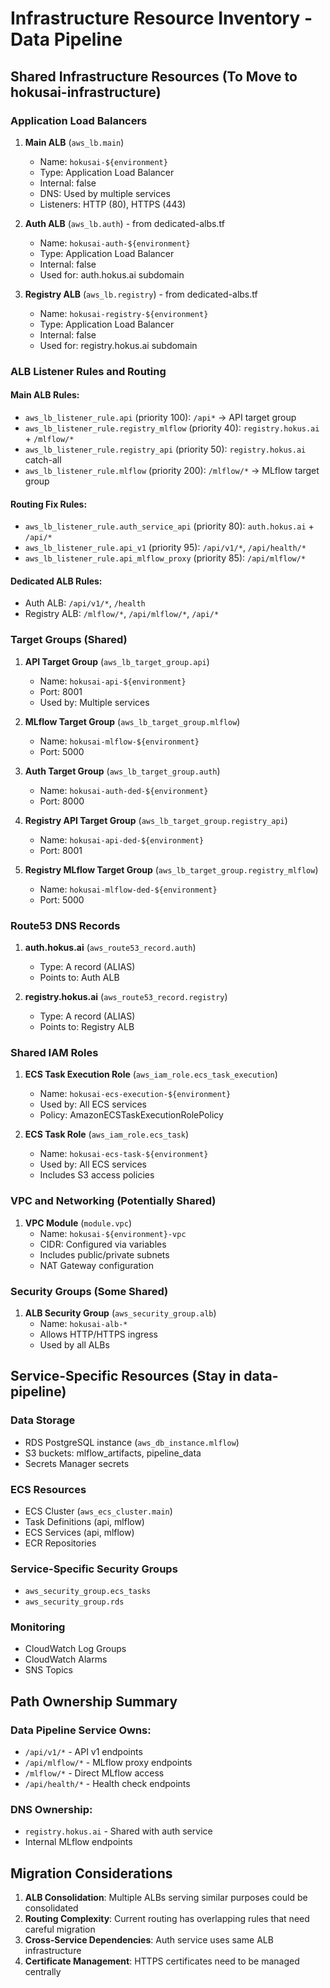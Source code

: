 # Infrastructure Resource Inventory - Data Pipeline

## Shared Infrastructure Resources (To Move to hokusai-infrastructure)

### Application Load Balancers

1. **Main ALB** (`aws_lb.main`)
   - Name: `hokusai-${environment}`
   - Type: Application Load Balancer
   - Internal: false
   - DNS: Used by multiple services
   - Listeners: HTTP (80), HTTPS (443)

2. **Auth ALB** (`aws_lb.auth`) - from dedicated-albs.tf
   - Name: `hokusai-auth-${environment}`
   - Type: Application Load Balancer
   - Internal: false
   - Used for: auth.hokus.ai subdomain

3. **Registry ALB** (`aws_lb.registry`) - from dedicated-albs.tf
   - Name: `hokusai-registry-${environment}`
   - Type: Application Load Balancer
   - Internal: false
   - Used for: registry.hokus.ai subdomain

### ALB Listener Rules and Routing

#### Main ALB Rules:
- `aws_lb_listener_rule.api` (priority 100): `/api*` → API target group
- `aws_lb_listener_rule.registry_mlflow` (priority 40): `registry.hokus.ai` + `/mlflow/*`
- `aws_lb_listener_rule.registry_api` (priority 50): `registry.hokus.ai` catch-all
- `aws_lb_listener_rule.mlflow` (priority 200): `/mlflow/*` → MLflow target group

#### Routing Fix Rules:
- `aws_lb_listener_rule.auth_service_api` (priority 80): `auth.hokus.ai` + `/api/*`
- `aws_lb_listener_rule.api_v1` (priority 95): `/api/v1/*`, `/api/health/*`
- `aws_lb_listener_rule.api_mlflow_proxy` (priority 85): `/api/mlflow/*`

#### Dedicated ALB Rules:
- Auth ALB: `/api/v1/*`, `/health`
- Registry ALB: `/mlflow/*`, `/api/mlflow/*`, `/api/*`

### Target Groups (Shared)

1. **API Target Group** (`aws_lb_target_group.api`)
   - Name: `hokusai-api-${environment}`
   - Port: 8001
   - Used by: Multiple services

2. **MLflow Target Group** (`aws_lb_target_group.mlflow`)
   - Name: `hokusai-mlflow-${environment}`
   - Port: 5000

3. **Auth Target Group** (`aws_lb_target_group.auth`)
   - Name: `hokusai-auth-ded-${environment}`
   - Port: 8000

4. **Registry API Target Group** (`aws_lb_target_group.registry_api`)
   - Name: `hokusai-api-ded-${environment}`
   - Port: 8001

5. **Registry MLflow Target Group** (`aws_lb_target_group.registry_mlflow`)
   - Name: `hokusai-mlflow-ded-${environment}`
   - Port: 5000

### Route53 DNS Records

1. **auth.hokus.ai** (`aws_route53_record.auth`)
   - Type: A record (ALIAS)
   - Points to: Auth ALB

2. **registry.hokus.ai** (`aws_route53_record.registry`)
   - Type: A record (ALIAS)
   - Points to: Registry ALB

### Shared IAM Roles

1. **ECS Task Execution Role** (`aws_iam_role.ecs_task_execution`)
   - Name: `hokusai-ecs-execution-${environment}`
   - Used by: All ECS services
   - Policy: AmazonECSTaskExecutionRolePolicy

2. **ECS Task Role** (`aws_iam_role.ecs_task`)
   - Name: `hokusai-ecs-task-${environment}`
   - Used by: All ECS services
   - Includes S3 access policies

### VPC and Networking (Potentially Shared)

1. **VPC Module** (`module.vpc`)
   - Name: `hokusai-${environment}-vpc`
   - CIDR: Configured via variables
   - Includes public/private subnets
   - NAT Gateway configuration

### Security Groups (Some Shared)

1. **ALB Security Group** (`aws_security_group.alb`)
   - Name: `hokusai-alb-*`
   - Allows HTTP/HTTPS ingress
   - Used by all ALBs

## Service-Specific Resources (Stay in data-pipeline)

### Data Storage
- RDS PostgreSQL instance (`aws_db_instance.mlflow`)
- S3 buckets: mlflow_artifacts, pipeline_data
- Secrets Manager secrets

### ECS Resources
- ECS Cluster (`aws_ecs_cluster.main`)
- Task Definitions (api, mlflow)
- ECS Services (api, mlflow)
- ECR Repositories

### Service-Specific Security Groups
- `aws_security_group.ecs_tasks`
- `aws_security_group.rds`

### Monitoring
- CloudWatch Log Groups
- CloudWatch Alarms
- SNS Topics

## Path Ownership Summary

### Data Pipeline Service Owns:
- `/api/v1/*` - API v1 endpoints
- `/api/mlflow/*` - MLflow proxy endpoints
- `/mlflow/*` - Direct MLflow access
- `/api/health/*` - Health check endpoints

### DNS Ownership:
- `registry.hokus.ai` - Shared with auth service
- Internal MLflow endpoints

## Migration Considerations

1. **ALB Consolidation**: Multiple ALBs serving similar purposes could be consolidated
2. **Routing Complexity**: Current routing has overlapping rules that need careful migration
3. **Cross-Service Dependencies**: Auth service uses same ALB infrastructure
4. **Certificate Management**: HTTPS certificates need to be managed centrally